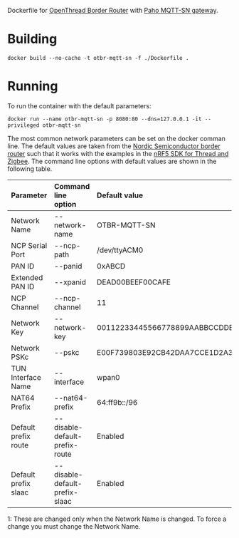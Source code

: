 
Dockerfile for [OpenThread Border Router](https://openthread.io/guides/border-router) with [Paho MQTT-SN gateway](https://github.com/eclipse/paho.mqtt-sn.embedded-c). 


# Building

```shell 
docker build --no-cache -t otbr-mqtt-sn -f ./Dockerfile .
```

# Running

To run the container with the default parameters:

```shell
docker run --name otbr-mqtt-sn -p 8080:80 --dns=127.0.0.1 -it --privileged otbr-mqtt-sn
```

The most common network parameters can be set on the docker comman line. The default values are taken from the [Nordic Semiconductor border router](https://www.nordicsemi.com/Software-and-tools/Software/nRF5-SDK-for-Thread-and-Zigbee/Download#infotabs) such that it works with the examples in the [nRF5 SDK for Thread and Zigbee](https://www.nordicsemi.com/Software-and-tools/Software/nRF5-SDK-for-Thread-and-Zigbee).
The command line options with default values are shown in the following table.

| Parameter            | Command line option             | Default value                    | Note    |
|----------------------|:--------------------------------|:---------------------------------|:--------|
| Network Name         |  --network-name                 | OTBR-MQTT-SN                     |         |
| NCP Serial Port      |  --ncp-path                     | /dev/ttyACM0                     |         |
| PAN ID               |  --panid                        | 0xABCD                           | 1       |
| Extended PAN ID      |  --xpanid                       | DEAD00BEEF00CAFE                 | 1       |
| NCP Channel          |  --ncp-channel                  | 11                               | 1       |
| Network Key          |  --network-key                  | 00112233445566778899AABBCCDDEEFF | 1       |
| Network PSKc         |  --pskc                         | E00F739803E92CB42DAA7CCE1D2A394D | 1       |
| TUN Interface Name   |  --interface                    | wpan0                            |         |
| NAT64 Prefix         |  --nat64-prefix                 | 64:ff9b::/96                     |         |
| Default prefix route |  --disable-default-prefix-route | Enabled                          |         |
| Default prefix slaac |  --disable-default-prefix-slaac | Enabled                          |         |

1: These are changed only when the Network Name is changed. To force a change you must change the Network Name.
